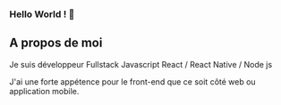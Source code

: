 ### Hello World ! 👋

## A propos de moi 

Je suis développeur Fullstack Javascript React / React Native / Node js

J'ai une forte appétence pour le front-end que ce soit côté web ou application mobile.

<!--
**CEDRIC-code1982/CEDRIC-code1982** is a ✨ _special_ ✨ repository because its `README.md` (this file) appears on your GitHub profile.

Here are some ideas to get you started:

- 🔭 I’m currently working on ...
- 🌱 I’m currently learning ...
- 👯 I’m looking to collaborate on ...
- 🤔 I’m looking for help with ...
- 💬 Ask me about ...
- 📫 How to reach me: ...
- 😄 Pronouns: ...
- ⚡ Fun fact: ...
-->
